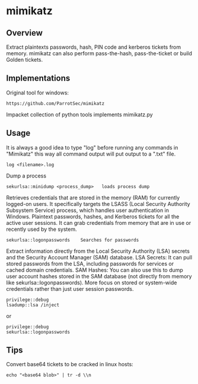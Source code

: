 # mimikatz

## Overview

 Extract plaintexts passwords, hash, PIN code and kerberos tickets from memory. mimikatz can also perform pass-the-hash, pass-the-ticket or build Golden tickets.


## Implementations

Original tool for windows:

    https://github.com/ParrotSec/mimikatz

Impacket collection of python tools implements mimikatz.py


## Usage

It is always a good idea to type "log" before running any commands in "Mimikatz" this way all command output will put output to a ".txt" file. 

    log <filename>.log

Dump a process

    sekurlsa::minidump <process_dump>   loads process dump

Retrieves credentials that are stored in the memory (RAM) for currently logged-on users. It specifically targets the LSASS (Local Security Authority Subsystem Service) process, which handles user authentication in Windows. Plaintext passwords, hashes, and Kerberos tickets for all the active user sessions. It can grab credentials from memory that are in use or recently used by the system.

    sekurlsa::logonpasswords    Searches for passwords


Extract information directly from the Local Security Authority (LSA) secrets and the Security Account Manager (SAM) database. LSA Secrets: It can pull stored passwords from the LSA, including passwords for services or cached domain credentials. SAM Hashes: You can also use this to dump user account hashes stored in the SAM database (not directly from memory like sekurlsa::logonpasswords). More focus on stored or system-wide credentials rather than just user session passwords.

    privilege::debug
    lsadump::lsa /inject

or

    privilege::debug
    sekurlsa::logonpasswords

## Tips

Convert base64 tickets to be cracked in linux hosts:

    echo "<base64 blob>" | tr -d \\n